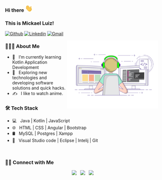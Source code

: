 ### Hi there <img src="https://github.com/Mickael843/Mickael843/blob/main/Hi.gif" width="25">
### This is Mickael Luiz!

[![Github](https://img.shields.io/badge/-Github-000?style=flat&logo=Github&logoColor=white)](https://github.com/Mickael843)
[![Linkedin](https://img.shields.io/badge/-LinkedIn-blue?style=flat&logo=Linkedin&logoColor=white)](https://www.linkedin.com/in/mickael-luiz/)
[![Gmail](https://img.shields.io/badge/-Gmail-c14438?style=flat&logo=Gmail&logoColor=white)](mailto:mickaelluiz843@gmail.com)

<img align="right" alt="GIF" src="https://github.com/Mickael843/Mickael843/blob/main/gif3.gif" width="300"/>

<h3> 👨🏻‍💻 About Me </h3>

- 🔭 &nbsp; I’m currently learning Kotlin Application Development
- 🤔 &nbsp; Exploring new technologies and developing software solutions and quick hacks.
- ✍️ &nbsp; I like to watch anime.

<h3>🛠 Tech Stack</h3>

- 💻 &nbsp; Java | Kotlin | JavaScript
- 🌐 &nbsp; HTML | CSS | Angular | Bootstrap 
- 🛢 &nbsp; MySQL | Postgres | Xampp
- 🔧 &nbsp; Visual Studio code | Eclipse | Intelij | Git

<br>

<h3> 🤝🏻 Connect with Me </h3>

<p align="center"> 
&nbsp; <a href="https://www.instagram.com/mickaelluizdev/" target="_blank" rel="noopener noreferrer"><img src="https://img.icons8.com/plasticine/100/000000/instagram-new.png" width="50" /></a>  
&nbsp; <a href="https://www.linkedin.com/in/mickael-luiz/" target="_blank" rel="noopener noreferrer"><img src="https://img.icons8.com/plasticine/100/000000/linkedin.png" width="50" /></a>
&nbsp; <a href="mailto:mickaelluiz843@gmail.com target="_blank" rel="noopener noreferrer"><img src="https://img.icons8.com/plasticine/100/000000/gmail.png"  width="50" /></a>
</p>
